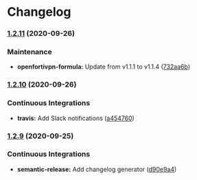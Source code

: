 # Changelog

### [1.2.11](https://github.com/extra2000/openfortivpn-box/compare/v1.2.10...v1.2.11) (2020-09-26)


### Maintenance

* **openfortivpn-formula:** Update from v1.1.1 to v1.1.4 ([732aa6b](https://github.com/extra2000/openfortivpn-box/commit/732aa6b093f2995e3a7817abd53d1a0239c57ed5))

### [1.2.10](https://github.com/extra2000/openfortivpn-box/compare/v1.2.9...v1.2.10) (2020-09-26)


### Continuous Integrations

* **travis:** Add Slack notifications ([a454760](https://github.com/extra2000/openfortivpn-box/commit/a454760566e673a1e3ae88e3792706b5102e792e))

### [1.2.9](https://github.com/extra2000/openfortivpn-box/compare/v1.2.8...v1.2.9) (2020-09-25)


### Continuous Integrations

* **semantic-release:** Add changelog generator ([d90e9a4](https://github.com/extra2000/openfortivpn-box/commit/d90e9a4fa6bcd30d73f972a3b6f07b0da357be76))
